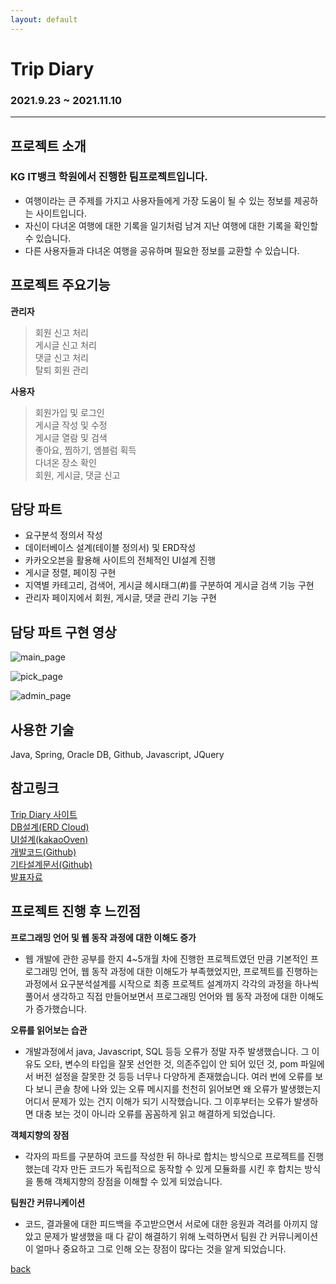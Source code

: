 ```yaml
---
layout: default
---
```


# **Trip Diary**
### **2021.9.23 ~ 2021.11.10** 
---
## **프로젝트 소개**
### KG IT뱅크 학원에서 진행한 팀프로젝트입니다. 
 * 여행이라는 큰 주제를 가지고 사용자들에게 가장 도움이 될 수 있는 정보를 제공하는 사이트입니다.
 * 자신이 다녀온 여행에 대한 기록을 일기처럼 남겨 지난 여행에 대한 기록을 확인할 수 있습니다.
 * 다른 사용자들과 다녀온 여행을 공유하며 필요한 정보를 교환할 수 있습니다.  

## **프로젝트 주요기능**
**관리자**
> 회원 신고 처리  
> 게시글 신고 처리  
> 댓글 신고 처리  
> 탈퇴 회원 관리  

**사용자**
> 회원가입 및 로그인  
> 게시글 작성 및 수정  
> 게시글 열람 및 검색   
> 좋아요, 찜하기, 엠블럼 획득   
> 다녀온 장소 확인  
> 회원, 게시글, 댓글 신고  

## **담당 파트**
* 요구분석 정의서 작성
* 데이터베이스 설계(테이블 정의서) 및 ERD작성
* 카카오오븐을 활용해 사이트의 전체적인 UI설계 진행
* 게시글 정렬, 페이징 구현
* 지역별 카테고리, 검색어, 게시글 헤시태그(#)를 구분하여 게시글 검색 기능 구현
* 관리자 페이지에서 회원, 게시글, 댓글 관리 기능 구현

## **담당 파트 구현 영상**
![main_page](https://user-images.githubusercontent.com/88276563/149528861-e9bbcc64-48ae-4d0b-b797-4a98f61e3d40.gif)

![pick_page](https://user-images.githubusercontent.com/88276563/149529520-580403e7-0859-40f4-bd5a-54345e3cab1a.gif)

![admin_page](https://user-images.githubusercontent.com/88276563/149529577-3b66553e-db9d-4981-8db1-915d203ea0de.gif)

## **사용한 기술**
Java, Spring, Oracle DB, Github, Javascript, JQuery  

## **참고링크**
[Trip Diary 사이트](http://cmh93.synology.me:49158/main)  
[DB설계(ERD Cloud)](https://www.erdcloud.com/d/fKvpacZ6HFLBX5C2S)  
[UI설계(kakaoOven)](https://ovenapp.io/view/HCQC9wnUpKLxnmZfDU1sIZyLpJroaMEH/)  
[개발코드(Github)](https://github.com/ghktjr960/TripDiaryTeam)  
[기타설계문서(Github)](https://github.com/ghktjr960/TripDiary)  
[발표자료](https://docs.google.com/presentation/d/1sP1d0vG8pp4Txwh2A_AsKIe3wMnhdOGct6V3qYySQYA/edit#slide=id.p1)  

## **프로젝트 진행 후 느낀점**
**프로그래밍 언어 및 웹 동작 과정에 대한 이해도 증가**
* 웹 개발에 관한 공부를 한지 4~5개월 차에 진행한 프로젝트였던 만큼 기본적인 프로그래밍 언어, 웹 동작 과정에 대한 이해도가 부족했었지만, 프로젝트를 진행하는 과정에서 요구분석설계를 시작으로 최종 프로젝트 설계까지 각각의 과정을 하나씩 풀어서 생각하고 직접 만들어보면서 프로그래밍 언어와 웹 동작 과정에 대한 이해도가 증가했습니다.

**오류를 읽어보는 습관**
* 개발과정에서 java, Javascript, SQL 등등 오류가 정말 자주 발생했습니다. 그 이유도 오타, 변수의 타입을 잘못 선언한 것, 의존주입이 안 되어 있던 것, pom 파일에서 버전 설정을 잘못한 것 등등 너무나 다양하게 존재했습니다. 여러 번에 오류를 보다 보니 콘솔 창에 나와 있는 오류 메시지를 천천히 읽어보면 왜 오류가 발생했는지 어디서 문제가 있는 건지 이해가 되기 시작했습니다. 그 이후부터는 오류가 발생하면 대충 보는 것이 아니라 오류를 꼼꼼하게 읽고 해결하게 되었습니다.

**객체지향의 장점**
* 각자의 파트를 구분하여 코드를 작성한 뒤 하나로 합치는 방식으로 프로젝트를 진행했는데 각자 만든 코드가 독립적으로 동작할 수 있게 모듈화를 시킨 후 합치는 방식을 통해 객체지향의 장점을 이해할 수 있게 되었습니다.

**팀원간 커뮤니케이션**
* 코드, 결과물에 대한 피드백을 주고받으면서 서로에 대한 응원과 격려를 아끼지 않았고 문제가 발생했을 때 다 같이 해결하기 위해 노력하면서 팀원 간 커뮤니케이션이 얼마나 중요하고 그로 인해 오는 장점이 많다는 것을 알게 되었습니다.

[back](./)
